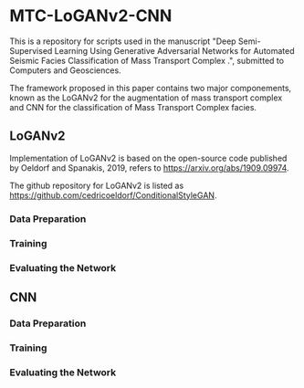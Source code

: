 # MTC-LoGANv2-CNN
This is a repository for scripts used in the manuscript "Deep Semi-Supervised Learning Using Generative Adversarial Networks for Automated Seismic Facies Classification of Mass Transport Complex .", submitted to Computers and Geosciences.

The framework proposed in this paper contains two major componements, known as the LoGANv2 for the augmentation of mass transport complex and CNN for the classification of Mass Transport Complex facies. 

## LoGANv2
Implementation of LoGANv2 is based on the open-source code published by Oeldorf and Spanakis, 2019, refers to https://arxiv.org/abs/1909.09974. 

The github repository for LoGANv2 is listed as https://github.com/cedricoeldorf/ConditionalStyleGAN. 

### Data Preparation
### Training

### Evaluating the Network

## CNN

### Data Preparation
### Training

### Evaluating the Network
